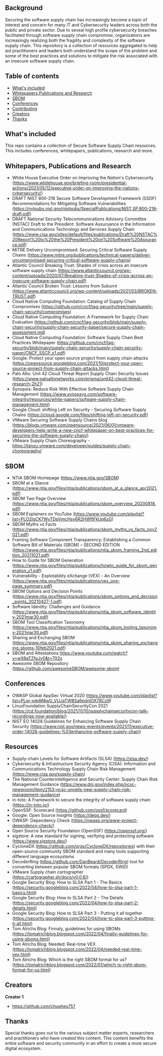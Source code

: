 ## Background

Securing the software supply chain has increasingly become a topic of interest and concern for many IT and Cybersecurity leaders across both the public and private sector. Due to seveal high profile cybersecurity breaches facilitated through software supply chain compromise, organizations are increasingly realizing both the fragility and complexity of the software supply chain. This repository is a collection of resources aggregated to help aid practitioners and leaders both understand the scope of the problem and some of the best practices and solutions to mitigate the risk associated with an insecure software supply chain. 

## Table of contents

- [What's included](#whats-included)
- [Whitepapers,Publications and Research](#whitepapers-publications-and-research)
- [SBOM](#sbom)
- [Conferences](#conferences)
- [Contributing](#contributing)
- [Creators](#creators)
- [Thanks](#thanks)

## What's included

This repo contains a collection of Secure Software Supply Chain resources. This includes conferences, whitepapers, publications, research and more. 


## Whitepapers, Publications and Research

- White House Executive Order on Improving the Nation's Cybersecurity (https://www.whitehouse.gov/briefing-room/presidential-actions/2021/05/12/executive-order-on-improving-the-nations-cybersecurity/)
- DRAFT NIST 800-218 Secure Software Development Framework (SSDF) Recommendations for Mitigating Software Vulnerabilities (https://nvlpubs.nist.gov/nistpubs/SpecialPublications/NIST.SP.800-218-draft.pdf)
- DRAFT National Security Telecommunications Advisory Committee (NSTAC) Draft to the President: Software Assuruance in the Information and Communications Technology and Services Supply Chain (https://www.cisa.gov/sites/default/files/publications/Draft%20NSTAC%20Report%20to%20the%20President%20on%20Software%20Assurance.pdf)
- MITRE Delivery Uncompromised: Securing Critical Software Supply Chains (https://www.mitre.org/publications/technical-papers/deliver-uncompromised-securing-critical-software-supply-chains)
- Atlantic Council Breaking Trust: Shades of crisis across an insecure software supply chain (https://www.atlanticcouncil.org/wp-content/uploads/2020/07/Breaking-trust-Shades-of-crisis-across-an-insecure-software-supply-chain.pdf)
- Atlantic Council Broken Trust: Lessons from Suburnt (https://www.atlanticcouncil.org/wp-content/uploads/2021/03/BROKEN-TRUST.pdf)
- Cloud Native Computing Foundation: Catalog of Supply Chain Compromises (https://github.com/cncf/tag-security/tree/main/supply-chain-security/compromises)
- Cloud Native Computing Foundation: A Framework for Supply Chain Evaluation (https://github.com/cncf/tag-security/blob/main/supply-chain-security/supply-chain-security-paper/secure-supply-chain-assessment.md)
- Cloud Native Computing Foundation: Software Supply Chain Best Practices Whitepaper  (https://github.com/cncf/tag-security/blob/main/supply-chain-security/supply-chain-security-paper/CNCF_SSCP_v1.pdf)
- Google: Protect your open source project from supply chain attacks (https://opensource.googleblog.com/2021/10/protect-your-open-source-project-from-supply-chain-attacks.html)
- Palo Alto: Unit 42 Cloud Threat Report Supply Chain Security Issues (https://www.paloaltonetworks.com/prisma/unit42-cloud-threat-research-2h21)
- Synopsis: Reduce Risk With Effective Software Supply Chain Management (https://www.synopsys.com/software-integrity/resources/white-papers/sofware-supply-chain-management.html)
- Google Cloud: shifting Left on Security - Securing Software Supply Chains (https://cloud.google.com/files/shifting-left-on-security.pdf)
- VMware Securing Software Supply Chains blog (https://blogs.vmware.com/opensource/2021/06/01/vmware-developers-help-write-a-new-cncf-whitepaper-on-best-practices-for-securing-the-software-supply-chain/)
- VMware Supply Chain Choreography - https://tanzu.vmware.com/developer/guides/supply-chain-choreography/

## SBOM

- NTIA SBOM Homepage (https://www.ntia.gov/SBOM)
- SBOM at a Glance (https://www.ntia.gov/files/ntia/publications/sbom_at_a_glance_apr2021.pdf)
- SBOM Two Page Overview (https://www.ntia.gov/files/ntia/publications/sbom_overview_20200818.pdf)
- SBOM Explainers on YouTube (https://www.youtube.com/playlist?list=PLO2lqCK7WyTDpVmcHsy6R2HWftFkUp6zG)
- SBOM Myths vs Facts (https://www.ntia.gov/files/ntia/publications/sbom_myths_vs_facts_nov2021.pdf)
- Framing Software Component Transparency: Establishing a Common Software Bill of Materials (SBOM) – SECOND EDITION (https://www.ntia.gov/files/ntia/publications/ntia_sbom_framing_2nd_edition_20211021.pdf)
- How to Guide for SBOM Generation (https://www.ntia.gov/files/ntia/publications/howto_guide_for_sbom_generation_v1.pdf)
- Vulnerability - Explotability eXchange (VEX) - An Overview (https://www.ntia.gov/files/ntia/publications/vex_one-page_summary.pdf)
- SBOM Options and Decision Points (https://www.ntia.gov/files/ntia/publications/sbom_options_and_decision_points_20210427-1.pdf)
- Software Identity: Challenges and Guidance (https://www.ntia.gov/files/ntia/publications/ntia_sbom_software_identity-2021mar30.pdf)
- SBOM Tool Classification Taxonomy (https://www.ntia.gov/files/ntia/publications/ntia_sbom_tooling_taxonomy-2021mar30.pdf)
- Sharing and Exchanging SBOM (https://www.ntia.gov/files/ntia/publications/ntia_sbom_sharing_exchanging_sboms-10feb2021.pdf)
- SBOM and Attestations https://www.youtube.com/watch?v=wX6aTZfpJv0&t=702s
- Awesome SBOM Repository (https://github.com/awesomeSBOM/awesome-sbom)

## Conferences

- OWASP Global AppSec Virtual 2020 (https://www.youtube.com/playlist?list=PLpr-xdpM8wG_VUJaTWBSa6pdnlOX78Cz9)
- LinuxFoundation SupplyChainSecurityCon 2021 (https://cd.foundation/blog/2021/11/10/supplychainsecuritycon-talk-recordings-now-available/)
- NIST EO 14028 Guidelines for Enhancing Software Supply Chain Security (https://www.nist.gov/news-events/events/2021/11/executive-order-14028-guidelines-%03enhancing-software-supply-chain) 

## Resources

- Supply-chain Levels for Software Artifacts (SLSA) (https://slsa.dev/)
- Cybersecurity & Infrastructure Security Agency (CISA): Information and Communications Technology Supply Chain Risk Management (https://www.cisa.gov/supply-chain)
- The National Counterintelligence and Security Center: Supply Chain Risk Management Guidance (https://www.dni.gov/index.php/ncsc-newsroom/item/2153-ncsc-unveils-new-supply-chain-risk-management-guidance)
- in-toto: A Framework to secure the integrity of software supply chain (https://in-toto.io/)
- OpenSSF: Scorecard (https://github.com/ossf/scorecard)
- Google: Open Source Insights (https://deps.dev/)
- OWASP: Dependency Check (https://owasp.org/www-project-dependency-check/)
- Open Source Security Foundation (OpenSSF) (https://openssf.org/)
- sigstore: A new standard for signing, verifying and protecting software (https://www.sigstore.dev/) 
- CycloneDX (https://github.com/orgs/CycloneDX/repositories) with their open-source community SBOM standard and many tools supporting different language ecosystems
- DecoderRing (https://github.com/DanBeard/DecoderRing) tool for converting between popular SBOM formats (SPDX, SWID)
- VMware Supply chain cartographer (https://cartographer.sh/docs/v0.0.6/) 
- Google Security Blog: How to SLSA Part 1 - The Basics (https://security.googleblog.com/2022/04/how-to-slsa-part-1-basics.html)
- Google Security Blog: How to SLSA Part 2 - The Details (https://security.googleblog.com/2022/04/how-to-slsa-part-2-details.html)
- Google Security Blog: How to SLSA Part 3 - Putting it all together (https://security.googleblog.com/2022/04/how-to-slsa-part-3-putting-it-all.html) 
- Tom Alrichs Blog: Finnaly, guidelines for using SBOMs (https://tomalrichblog.blogspot.com/2022/04/finally-guidelines-for-using-sboms.html)
- Tom Alrichs Blog: Needed: Real-time VEX (https://tomalrichblog.blogspot.com/2022/04/needed-real-time-vex.html)
- Tom Alrichs Blog: Which is the right SBOM format for us? (https://tomalrichblog.blogspot.com/2022/01/which-is-right-sbom-format-for-us.html) 

## Creators

**Creator 1**

- <https://github.com/chughes757>

## Thanks

Special thanks goes out to the various subject matter experts, researchers and practitioners who have created this content. This content benefits the entire software and security community in an effort to create a more secure digital ecosystem.


